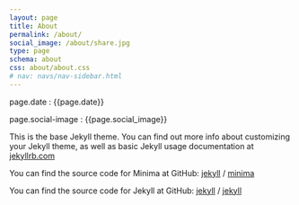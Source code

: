 ```yaml
---
layout: page
title: About
permalink: /about/
social_image: /about/share.jpg
type: page
schema: about
css: about/about.css
# nav: navs/nav-sidebar.html
---
```



page.date : {{page.date}}

page.social-image : {{page.social_image}}

This is the base Jekyll theme. You can find out more info about customizing your Jekyll theme, as well as basic Jekyll usage documentation at [jekyllrb.com](https://jekyllrb.com/)

You can find the source code for Minima at GitHub:
[jekyll][jekyll-organization] /
[minima](https://github.com/jekyll/minima)

You can find the source code for Jekyll at GitHub:
[jekyll][jekyll-organization] /
[jekyll](https://github.com/jekyll/jekyll)


[jekyll-organization]: https://github.com/jekyll
